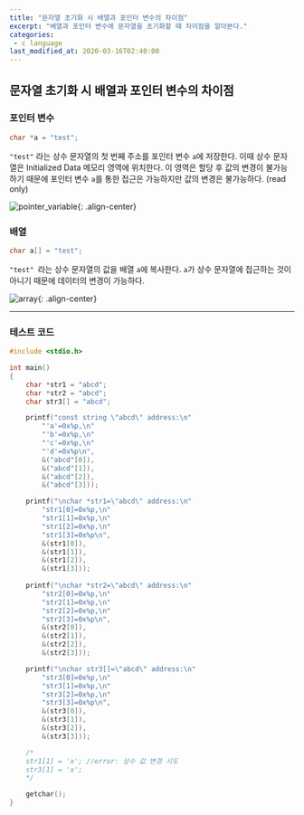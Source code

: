 ```yaml
---
title: "문자열 초기화 시 배열과 포인터 변수의 차이점"
excerpt: "배열과 포인터 변수에 문자열을 초기화할 때 차이점을 알아본다."
categories:
 - c language
last_modified_at: 2020-03-16T02:40:00
---
```


## 문자열 초기화 시 배열과 포인터 변수의 차이점

### 포인터 변수

```c
char *a = "test";
```

 `"test"` 라는 상수 문자열의 첫 번째 주소를 포인터 변수 `a`에 저장한다. 이때 상수 문자열은 Initialized Data 메모리 영역에 위치한다. 이 영역은 할당 후 값의 변경이 불가능하기 때문에 포인터 변수 `a`를 통한 접근은 가능하지만 값의 변경은 불가능하다. (read only)

![pointer_variable](https://user-images.githubusercontent.com/19742979/55703736-62ce2180-5a15-11e9-9e9c-ed2a960772af.PNG){: .align-center}

### 배열

```c
char a[] = "test";
```

 `"test" `라는 상수 문자열의 값을 배열 `a`에 복사한다. `a`가 상수 문자열에 접근하는 것이 아니기 때문에 데이터의 변경이 가능하다.

![array](https://user-images.githubusercontent.com/19742979/55703720-5944b980-5a15-11e9-91ed-2d1d377e7929.PNG){: .align-center}

---

### 테스트 코드

```c
#include <stdio.h>

int main()
{
	char *str1 = "abcd";
	char *str2 = "abcd";
	char str3[] = "abcd";

	printf("const string \"abcd\" address:\n"
		"'a'=0x%p,\n"
		"'b'=0x%p,\n"
		"'c'=0x%p,\n"
		"'d'=0x%p\n",
		&("abcd"[0]), 
		&("abcd"[1]), 
		&("abcd"[2]), 
		&("abcd"[3]));

	printf("\nchar *str1=\"abcd\" address:\n"
		"str1[0]=0x%p,\n"
		"str1[1]=0x%p,\n"
		"str1[2]=0x%p,\n"
		"str1[3]=0x%p\n", 
		&(str1[0]), 
		&(str1[1]), 
		&(str1[2]), 
		&(str1[3]));
	
	printf("\nchar *str2=\"abcd\" address:\n"
		"str2[0]=0x%p,\n"
		"str2[1]=0x%p,\n"
		"str2[2]=0x%p,\n"
		"str2[3]=0x%p\n", 
		&(str2[0]), 
		&(str2[1]), 
		&(str2[2]), 
		&(str2[3]));

	printf("\nchar str3[]=\"abcd\" address:\n"
		"str3[0]=0x%p,\n"
		"str3[1]=0x%p,\n"
		"str3[2]=0x%p,\n"
		"str3[3]=0x%p\n", 
		&(str3[0]), 
		&(str3[1]), 
		&(str3[2]), 
		&(str3[3]));

	/*
	str1[1] = 'x'; //error: 상수 값 변경 시도
	str3[1] = 'x';
	*/

	getchar();
}
```

